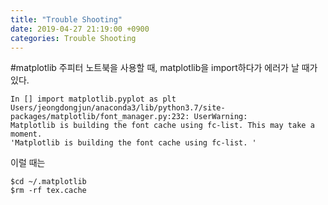 ```yaml
---
title: "Trouble Shooting"
date: 2019-04-27 21:19:00 +0900
categories: Trouble Shooting
---
```


#matplotlib
주피터 노트북을 사용할 때, matplotlib을 import하다가 에러가 날 때가 있다.
```
In [] import matplotlib.pyplot as plt
Users/jeongdongjun/anaconda3/lib/python3.7/site-packages/matplotlib/font_manager.py:232: UserWarning: 
Matplotlib is building the font cache using fc-list. This may take a moment.   
'Matplotlib is building the font cache using fc-list. '
```

이럴 때는
```
$cd ~/.matplotlib
$rm -rf tex.cache
```
